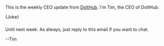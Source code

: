 This is the weekly CEO update from [DoltHub](https://www.dolthub.com/). I'm Tim, the CEO of DoltHub. 

{Joke}

### 



### 



### 



Until next week. As always, just reply to this email if you want to chat.

--Tim
